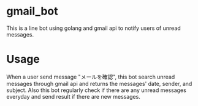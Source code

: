 # gmail_bot

This is a line bot using golang and gmail api to notify users of unread messages.

# Usage

When a user send message "メールを確認", this bot search unread messages through gmail api and returns the messages' date, sender, and subject.
Also this bot regularly check if there are any unread messages everyday and send result if there are new messages.